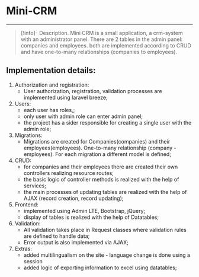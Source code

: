 # Mini-CRM
---
> [!info]- Description.
Mini CRM is a small application, a crm-system with an administrator panel. There are 2 tables in the admin panel: companies and employees. both are implemented according to CRUD and have one-to-many relationships (companies to employees).

## Implementation details:

1. Authorization and registration:  
	- User authorization, registration, validation processes are implemented using laravel breeze;  
1. Users:  
	- each user has roles,;  
	- only user with admin role can enter admin panel;  
	- the project has a sider responsible for creating a single user with the admin role;  
1. Migrations:  
	- Migrations are created for Companies(companies) and their employees(employees). One-to-many relationship (company - employees). For each migration a different model is defined;  
1. CRUD:  
	- for companies and their employees there are created their own controllers realizing resource routes;  
	- the basic logic of controller methods is realized with the help of services;  
	- the main processes of updating tables are realized with the help of AJAX (record creation, record updating);  
1. Frontend:  
	- implemented using Admin LTE, Bootstrap, jQuery;  
	- display of tables is realized with the help of Datatables;  
1. Validation:  
	- All validation takes place in Request classes where validation rules are defined to handle data;  
	- Error output is also implemented via AJAX;  
1. Extras:  
	- added multilingualism on the site - language change is done using a session  
	- added logic of exporting information to excel using datatables;  
